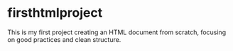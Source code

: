 # firsthtmlproject
This is my first project creating an HTML document from scratch, focusing on good practices and clean structure.
